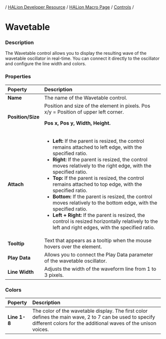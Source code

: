 / [HALion Developer Resource](../../HALion-Developer-Resource.md) / [HALion Macro Page](./HALion-Macro-Page.md) / [Controls](./Controls.md) /

# Wavetable

### Description

The Wavetable control allows you to display the resulting wave of the wavetable oscillator in real-time. You can connect it directly to the oscillator and configure the line width and colors.

### Properties

|Poperty|Description|
|:-|:-|
|**Name**|The name of the Wavetable control.|
|**Position/Size**|Position and size of the element in pixels. Pos x/y = Position of upper left corner.<p>**Pos x, Pos y, Width, Height.**</p>|
|**Attach**|<ul><li>**Left:** If the parent is resized, the control remains attached to left edge, with the specified ratio.</li><li>**Right:** If the parent is resized, the control moves relatively to the right edge, with the specified ratio.</li><li>**Top:** If the parent is resized, the control remains attached to top edge, with the specified ratio.</li><li>**Bottom:** If the parent is resized, the control moves relatively to the bottom edge, with the specified ratio.</li><li>**Left + Right:** If the parent is resized, the control is resized horizontally relatively to the left and right edges, with the specified ratio.</li>|<li>**Top + Bottom:** If the parent is resized, the control is resized vertically relatively to the top and bottom edges, with the specified ratio.</li></ul>|
|**Tooltip**|Text that appears as a tooltip when the mouse hovers over the element.|
|**Play Data**|Allows you to connect the Play Data parameter of the wavetable oscillator.|
|**Line Width**|Adjusts the width of the waveform line from 1 to 3 pixels.|

### Colors

|Poperty|Description|
|:-|:-|
|**Line 1-8**|The color of the wavetable display. The first color defines the main wave, 2 to 7 can be used to specify different colors for the additional waves of the unison voices.|
